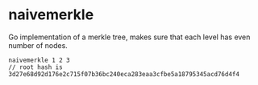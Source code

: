 # naivemerkle

Go implementation of a merkle tree, makes sure that each level has even number of nodes. 

```
naivemerkle 1 2 3
// root hash is 3d27e68d92d176e2c715f07b36bc240eca283eaa3cfbe5a18795345acd76d4f4
```
